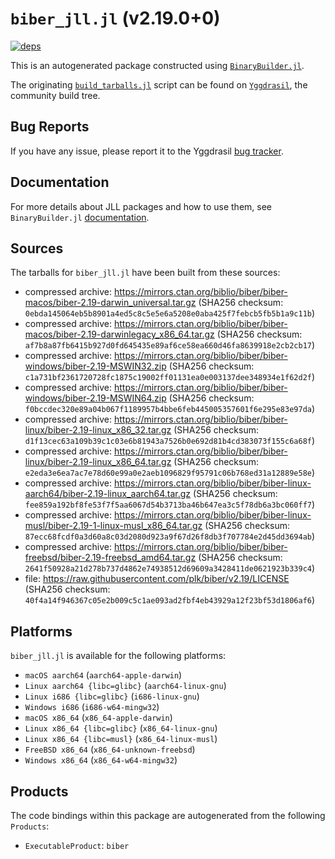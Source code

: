 # `biber_jll.jl` (v2.19.0+0)

[![deps](https://juliahub.com/docs/biber_jll/deps.svg)](https://juliahub.com/ui/Packages/biber_jll/pC9mb?page=2)

This is an autogenerated package constructed using [`BinaryBuilder.jl`](https://github.com/JuliaPackaging/BinaryBuilder.jl).

The originating [`build_tarballs.jl`](https://github.com/JuliaPackaging/Yggdrasil/blob/a15985e370256b1e947a4e0cac4ff2fa5993a690/B/biber/build_tarballs.jl) script can be found on [`Yggdrasil`](https://github.com/JuliaPackaging/Yggdrasil/), the community build tree.

## Bug Reports

If you have any issue, please report it to the Yggdrasil [bug tracker](https://github.com/JuliaPackaging/Yggdrasil/issues).

## Documentation

For more details about JLL packages and how to use them, see `BinaryBuilder.jl` [documentation](https://docs.binarybuilder.org/stable/jll/).

## Sources

The tarballs for `biber_jll.jl` have been built from these sources:

* compressed archive: https://mirrors.ctan.org/biblio/biber/biber-macos/biber-2.19-darwin_universal.tar.gz (SHA256 checksum: `0ebda145064eb5b8901a4ed5c8c5e5e6a5208e0aba425f7febcb5fb5b1a9c11b`)
* compressed archive: https://mirrors.ctan.org/biblio/biber/biber-macos/biber-2.19-darwinlegacy_x86_64.tar.gz (SHA256 checksum: `af7b8a87fb6415b927d0fd645435e89af6ce58ea660d46fa8639918e2cb2cb17`)
* compressed archive: https://mirrors.ctan.org/biblio/biber/biber-windows/biber-2.19-MSWIN32.zip (SHA256 checksum: `c1a731bf2361720728fc1875c19002ff01131ea0e003137dee348934e1f62d2f`)
* compressed archive: https://mirrors.ctan.org/biblio/biber/biber-windows/biber-2.19-MSWIN64.zip (SHA256 checksum: `f0bccdec320e89a04b067f1189957b4bbe6feb445005357601f6e295e83e97da`)
* compressed archive: https://mirrors.ctan.org/biblio/biber/biber-linux/biber-2.19-linux_x86_32.tar.gz (SHA256 checksum: `d1f13cec63a109b39c1c03e6b81943a7526b0e692d81b4cd383073f155c6a68f`)
* compressed archive: https://mirrors.ctan.org/biblio/biber/biber-linux/biber-2.19-linux_x86_64.tar.gz (SHA256 checksum: `e2eda3e6ea7ac7e78d60e99a0e2aeb1096829f95791c06b768ed31a12889e58e`)
* compressed archive: https://mirrors.ctan.org/biblio/biber/biber-linux-aarch64/biber-2.19-linux_aarch64.tar.gz (SHA256 checksum: `fee859a192bf8fe53f7f5aa6067d54b3713ba46b647ea3c5f78db6a3bc060ff7`)
* compressed archive: https://mirrors.ctan.org/biblio/biber/biber-linux-musl/biber-2.19-1-linux-musl_x86_64.tar.gz (SHA256 checksum: `87ecc68fcdf0a3d60a8c03d2080d923a9f67d26f8db3f707784e2d45dd3694ab`)
* compressed archive: https://mirrors.ctan.org/biblio/biber/biber-freebsd/biber-2.19-freebsd_amd64.tar.gz (SHA256 checksum: `2641f50928a21d278b737d4862e74938512d69609a3428411de0621923b339c4`)
* file: https://raw.githubusercontent.com/plk/biber/v2.19/LICENSE (SHA256 checksum: `40f4a14f946367c05e2b009c5c1ae093ad2fbf4eb43929a12f23bf53d1806af6`)

## Platforms

`biber_jll.jl` is available for the following platforms:

* `macOS aarch64` (`aarch64-apple-darwin`)
* `Linux aarch64 {libc=glibc}` (`aarch64-linux-gnu`)
* `Linux i686 {libc=glibc}` (`i686-linux-gnu`)
* `Windows i686` (`i686-w64-mingw32`)
* `macOS x86_64` (`x86_64-apple-darwin`)
* `Linux x86_64 {libc=glibc}` (`x86_64-linux-gnu`)
* `Linux x86_64 {libc=musl}` (`x86_64-linux-musl`)
* `FreeBSD x86_64` (`x86_64-unknown-freebsd`)
* `Windows x86_64` (`x86_64-w64-mingw32`)

## Products

The code bindings within this package are autogenerated from the following `Products`:

* `ExecutableProduct`: `biber`

